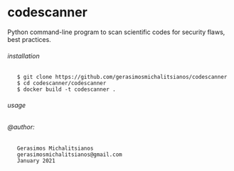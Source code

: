 # codescanner
Python command-line program to scan scientific codes for security flaws, best practices.
     
###### installation

       $ git clone https://github.com/gerasimosmichalitsianos/codescanner
       $ cd codescanner/codescanner
       $ docker build -t codescanner .
       
###### usage

###### @author: 
       Gerasimos Michalitsianos
       gerasimosmichalitsianos@gmail.com
       January 2021
